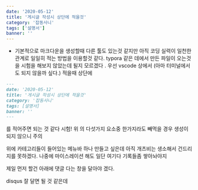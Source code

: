 ```yaml
---
date: '2020-05-12'
title: '게시글 작성시 상단에 적을것'
category: '잡동사니'
tags: ['설명서']
banner: ''
---
```


* 기본적으로 마크다운을 생성할때 다른 툴도 있는것 같지만 아직 코딩 실력이 일천한 관계로 
일일히 적는 방법을 이용할것 같다. 
typora 같은 데에서 만든 파일이 오는것을 시험을 해보지 않았는데 될지 모르겠다 .
우선 vscode 상에서 (아마 터미널에서도 되지 않을까 싶다.) 적을때 
상단에 
``` md
---
date: '2020-05-12'
title: '게시글 작성시 상단에 적을것'
category: '잡동사니'
tags: [설명서]
banner: ''
---
```
를 적어주면 되는 것 같다 시험!
위 의 다섯가지 요소중 한가지라도 빼먹을 경우 생성이 되지 않으니 주의 

위에 카테고리들이 들어있는 메뉴바 하나 만들고 싶은데 아직 개츠비는 생소해서 건드리지를 못하겠다.
나중에 마이스레이션 해도 일단 여기다 기록들좀 쌓아놔야지 

제일 먼저 할건 아래에 댓글 다는 창을 달아야 겠다.

disqus 잘 달면 될 것 같은데 

